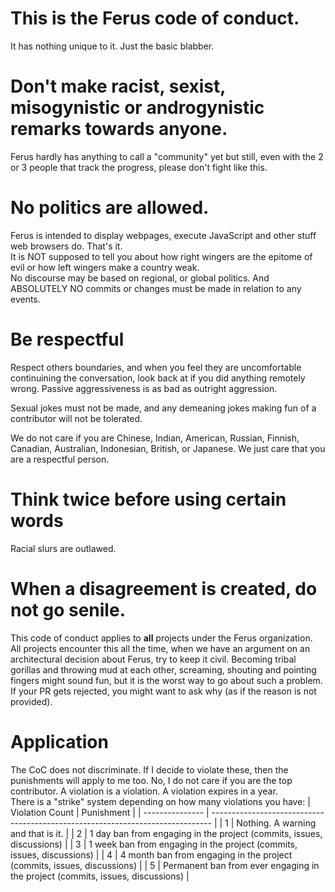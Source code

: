 # This is the Ferus code of conduct. 
It has nothing unique to it. Just the basic blabber.

# Don't make racist, sexist, misogynistic or androgynistic remarks towards anyone.
Ferus hardly has anything to call a "community" yet but still, even with the 2 or 3 people that track the progress, please don't fight like this.

# No politics are allowed.
Ferus is intended to display webpages, execute JavaScript and other stuff web browsers do. That's it. \
It is NOT supposed to tell you about how right wingers are the epitome of evil or how left wingers make a country weak. \
No discourse may be based on regional, or global politics. And ABSOLUTELY NO commits or changes must be made in relation to any events.

# Be respectful
Respect others boundaries, and when you feel they are uncomfortable continuining the conversation, look back at if you did anything
remotely wrong. Passive aggressiveness is as bad as outright aggression.

Sexual jokes must not be made, and any demeaning jokes making fun of a contributor will not be tolerated.

We do not care if you are Chinese, Indian, American, Russian, Finnish, Canadian, Australian, Indonesian, British, or Japanese. We just care that you are a respectful person.

# Think twice before using certain words
Racial slurs are outlawed.

# When a disagreement is created, do not go senile.
This code of conduct applies to **all** projects under the Ferus organization.
All projects encounter this all the time, when we have an argument on an architectural decision about Ferus,
try to keep it civil. Becoming tribal gorillas and throwing mud at each other, screaming, shouting and pointing fingers
might sound fun, but it is the worst way to go about such a problem. If your PR gets rejected, you might want to ask why (as if the reason is not provided).

# Application
The CoC does not discriminate. If I decide to violate these, then the punishments will apply to me too.
No, I do not care if you are the top contributor. A violation is a violation. A violation expires in a year. \
There is a "strike" system depending on how many violations you have:
| Violation Count | Punishment                                                                     |
| --------------- | ------------------------------------------------------------------------------ |
| 1               | Nothing. A warning and that is it.                                             |
| 2               | 1 day ban from engaging in the project (commits, issues, discussions)          |
| 3               | 1 week ban from engaging in the project (commits, issues, discussions)         |
| 4               | 4 month ban from engaging in the project (commits, issues, discussions)        |
| 5               | Permanent ban from ever engaging in the project (commits, issues, discussions) |
